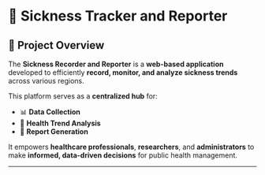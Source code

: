 # 🦠 Sickness Tracker and Reporter

## 📌 Project Overview

The **Sickness Recorder and Reporter** is a **web-based application** developed to efficiently **record, monitor, and analyze sickness trends** across various regions.

This platform serves as a **centralized hub** for:

- 📊 **Data Collection**
- 🧠 **Health Trend Analysis**
- 📢 **Report Generation**
  
It empowers **healthcare professionals**, **researchers**, and **administrators** to make **informed, data-driven decisions** for public health management.

---



